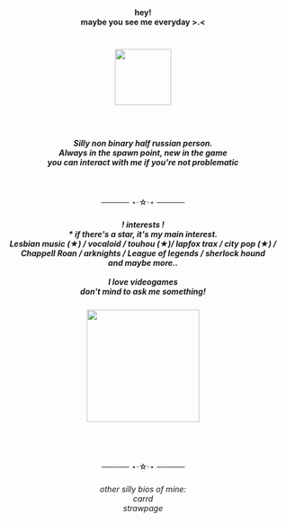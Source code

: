 <br clear="both">

<h4 align="center">hey!<br>maybe you see me everyday >.< </h4>

###

<br clear="both">

<div align="center">
  <img height="100" src="https://i.imgur.com/jTqpwls.gif"  />
</div>

###

<br clear="both">

<h5 align="center">Silly non binary half russian person.<br>Always in the spawn point, new in the game <br>you can interact with me if you're not problematic</h5>

###

<br clear="both">

<p align="center">───── ⋆⋅☆⋅⋆ ─────</p>

###

<h5 align="center">! interests !<br>* if there's a star, it's my main interest.<br>Lesbian music (★) / vocaloid / touhou (★)/ lapfox trax / city pop (★) / Chappell Roan / arknights / League of legends / sherlock hound<br>and maybe more..<br><br>I love videogames <br>don't mind to ask me something!</h5>

###

<div align="center">
  <img height="200" src="https://i.imgur.com/pMZmu4k.gif"  />
</div>

###

<br clear="both">



<br clear="both">

<p align="center">───── ⋆⋅☆⋅⋆ ─────</p>

###

<h6 align="center">other silly bios of mine:<br>carrd <br>strawpage</h6>

###
